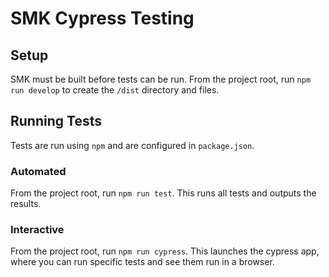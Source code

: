 # SMK Cypress Testing

## Setup

SMK must be built before tests can be run. From the project root, run `npm run develop` to create the `/dist` directory and files.

## Running Tests

Tests are run using `npm` and are configured in `package.json`.

### Automated

From the project root, run `npm run test`. This runs all tests and outputs the results.

### Interactive

From the project root, run `npm run cypress`. This launches the cypress app, where you can run specific tests and see them run in a browser.
